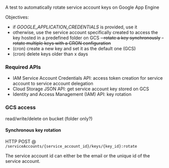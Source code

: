 A test to automatically rotate service account keys on Google App Engine

Objectives:
- if *GOOGLE_APPLICATION_CREDENTIALS* is provided, use it
- otherwise, use the service account specifically created
to access the key hosted in a predefined folder on GCS
~~- rotate a key synchronously~~
~~- rotate multiple keys with a CRON configuration~~
- (cron) create a new key and set it as the default one (GCS)
- (cron) delete keys older than x days

### Required APIs
- IAM Service Account Credentials API: access token creation for service account to service account delegation
- Cloud Storage JSON API: get service account key stored on GCS
- Identity and Access Management (IAM) API: key rotation

### GCS access
read/write/delete on bucket (folder only?)

#### Synchronous key rotation

HTTP POST @ `/serviceAccounts/{service_account_id}/keys/{key_id}:rotate`

The service account id can either be the email or the unique id of the service account.
